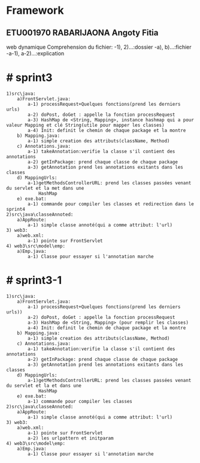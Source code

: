 # Framework
## ETU001970 RABARIJAONA Angoty Fitia 


web dynamique
Comprehension du fichier: 
    -1), 2)...:dossier
    -a), b)...:fichier
    -a-1), a-2)...:explication

# # sprint3 <!-- Annotations et initiation à l'emploi du framework -->
    1)src\java:
        a)FrontServlet.java:
            a-1) processRequest+Quelques fonctions(prend les derniers urls)
            a-2) doPost, doGet : appelle la fonction processRequest
            a-3) HashMap de <String, Mapping>, instance hashmap qui a pour valeur Mapping et clé String(utile pour mapper les classes)
            a-4) Init: definit le chemin de chaque package et la montre
        b) Mapping.java:
            a-1) simple creation des attributs(className, Method) 
        c) Annotations.java:
            a-1) takeAnnotation:verifie la classe s'il contient des annotations
            a-2) getInPackage: prend chaque classe de chaque package
            a-3) getAnnotation prend les annotations exitants dans les classes  
        d) MappingUrls:
            a-1)getMethodsControllerURL: prend les classes passées venant du servlet et la met dans une
                HashMap
        e) exe.bat:
            a-1) commande pour compiler les classes et redirection dans le sprint4
    2)src\java\classeAnnoted:
        a)AppRoute:
            a-1) simple classe annoté(qui a comme attribut: l'url)
    3) web3:
        a)web.xml:
            a-1) pointe sur FrontServlet
    4) web3\src\model\emp:
        a)Emp.java:
            a-1) Classe pour essayer si l'annotation marche        

# # sprint3-1 <!-- But: Voir les package et classes grace au chemin-->
    1)src\java:
        a)FrontServlet.java:
            a-1) processRequest+Quelques fonctions(prend les derniers urls))
            a-2) doPost, doGet : appelle la fonction processRequest
            a-3) HashMap de <String, Mapping> (pour remplir les classes)
            a-4) Init: definit le chemin de chaque package et la montre
        b) Mapping.java:
            a-1) simple creation des attributs(className, Method) 
        c) Annotations.java:
            a-1) takeAnnotation:verifie la classe s'il contient des annotations
            a-2) getInPackage: prend chaque classe de chaque package
            a-3) getAnnotation prend les annotations exitants dans les classes  
        d) MappingUrls:
            a-1)getMethodsControllerURL: prend les classes passées venant du servlet et la et dans une
                HashMap
        e) exe.bat:
            a-1) commande pour compiler les classes
    2)src\java\classeAnnoted:
        a)AppRoute:
            a-1) simple classe annoté(qui a comme attribut: l'url)
    3) web3:
        a)web.xml:
            a-1) pointe sur FrontServlet
            a-2) les urlpattern et initparam
    4) web3\src\model\emp:
        a)Emp.java:
            a-1) Classe pour essayer si l'annotation marche



